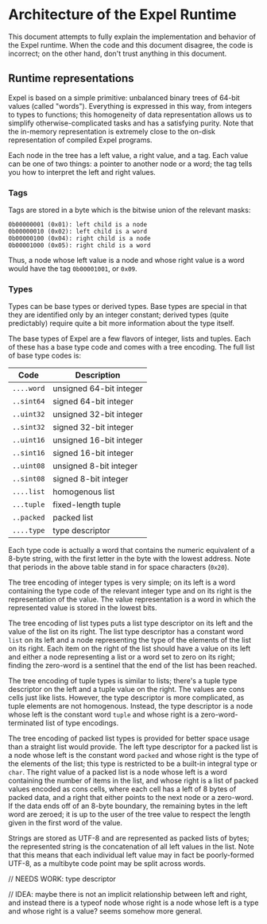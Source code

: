 Architecture of the Expel Runtime
===

This document attempts to fully explain the implementation and behavior of the
Expel runtime. When the code and this document disagree, the code is incorrect;
on the other hand, don't trust anything in this document.

Runtime representations
---
Expel is based on a simple primitive: unbalanced binary trees of 64-bit values
(called "words"). Everything is expressed in this way, from integers to types
to functions; this homogeneity of data representation allows us to simplify
otherwise-complicated tasks and has a satisfying purity. Note that the
in-memory representation is extremely close to the on-disk representation of
compiled Expel programs.

Each node in the tree has a left value, a right value, and a tag. Each value can
be one of two things: a pointer to another node or a word; the tag tells you how
to interpret the left and right values.

### Tags

Tags are stored in a byte which is the bitwise union of the relevant masks:

    0b00000001 (0x01): left child is a node
    0b00000010 (0x02): left child is a word
    0b00000100 (0x04): right child is a node
    0b00001000 (0x05): right child is a word

Thus, a node whose left value is a node and whose right value is a word would
have the tag `0b00001001`, or `0x09`.

### Types

Types can be base types or derived types. Base types are special in that they
are identified only by an integer constant; derived types (quite predictably)
require quite a bit more information about the type itself.

The base types of Expel are a few flavors of integer, lists and tuples. Each of
these has a base type code and comes with a tree encoding. The full list of base
type codes is:

|Code|Description|
|----|-----------|
| `....word` | unsigned 64-bit integer
| `..sint64` | signed 64-bit integer
| `..uint32` | unsigned 32-bit integer
| `..sint32` | signed 32-bit integer
| `..uint16` | unsigned 16-bit integer
| `..sint16` | signed 16-bit integer
| `..uint08` | unsigned 8-bit integer
| `..sint08` | signed 8-bit integer
| `....list` | homogenous list
| `...tuple` | fixed-length tuple
| `..packed` | packed list
| `....type` | type descriptor

Each type code is actually a word that contains the numeric equivalent of a
8-byte string, with the first letter in the byte with the lowest address. Note
that periods in the above table stand in for space characters (`0x20`).

The tree encoding of integer types is very simple; on its left is a word
containing the type code of the relevant integer type and on its right is the
representation of the value. The value representation is a word in which the
represented value is stored in the lowest bits.

The tree encoding of list types puts a list type descriptor on its left and the
value of the list on its right. The list type descriptor has a constant word
`list` on its left and a node representing the type of the elements of the list
on its right. Each item on the right of the list should have a value on its
left and either a node representing a list or a word set to zero on its right;
finding the zero-word is a sentinel that the end of the list has been reached.

The tree encoding of tuple types is similar to lists; there's a tuple type
descriptor on the left and a tuple value on the right. The values are cons
cells just like lists. However, the type descriptor is more complicated, as
tuple elements are not homogenous. Instead, the type descriptor is a node whose
left is the constant word `tuple` and whose right is a zero-word-terminated
list of type encodings.

The tree encoding of packed list types is provided for better space usage than a
straight list would provide. The left type descriptor for a packed list is a
node whose left is the constant word `packed` and whose right is the type of the
elements of the list; this type is restricted to be a built-in integral type or
`char`. The right value of a packed list is a node whose left is a word
containing the number of items in the list, and whose right is a list of packed
values encoded as cons cells, where each cell has a left of 8 bytes of packed
data, and a right that either points to the next node or a zero-word. If the
data ends off of an 8-byte boundary, the remaining bytes in the left word are
zeroed; it is up to the user of the tree value to respect the length given in
the first word of the value.

Strings are stored as UTF-8 and are represented as packed lists of bytes; the
represented string is the concatenation of all left values in the list. Note
that this means that each individual left value may in fact be poorly-formed
UTF-8, as a multibyte code point may be split across words.

// NEEDS WORK: type descriptor

// IDEA:
maybe there is not an implicit relationship between left and right, and instead
there is a typeof node whose right is a node whose left is a type and whose
right is a value? seems somehow more general.
